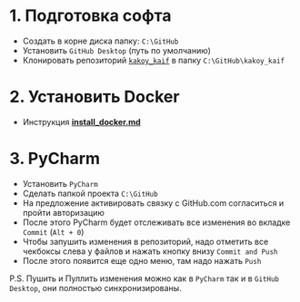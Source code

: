 # 1. Подготовка софта
- Создать в корне диска папку: `C:\GitHub` 
- Установить `GitHub Desktop` (путь по умолчанию)
- Клонировать репозиторий [`kakoy_kaif`](https://github.com/mustdayker/kakoy_kaif) в папку `C:\GitHub\kakoy_kaif`

# 2. Установить Docker
- Инструкция [**install_docker.md**](install_docker.md)

# 3. PyCharm
- Установить `PyCharm`
- Сделать папкой проекта `C:\GitHub` 
- На предложение активировать связку с GitHub.com согласиться и пройти авторизацию
- После этого PyCharm будет отслеживать все изменения во вкладке `Commit` (`Alt + 0`)
- Чтобы запушить изменения в репозиторий, надо отметить все чекбоксы слева у файлов и нажать кнопку внизу `Commit and Push`
- После этого появится еще одно меню, там надо нажать `Push`

P.S.
Пушить и Пуллить изменения можно как в `PyCharm` так и в `GitHub Desktop`, они полностью синхронизированы. 